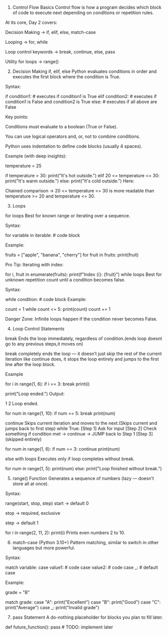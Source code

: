 1. Control Flow Basics
Control flow is how a program decides which block of code to execute next depending on conditions or repetition rules.

At its core, Day 2 covers:

Decision Making → if, elif, else, match-case

Looping → for, while

Loop control keywords → break, continue, else, pass

Utility for loops → range()

2. Decision Making
if, elif, else
Python evaluates conditions in order and executes the first block where the condition is True.

Syntax:


if condition1:
    # executes if condition1 is True
elif condition2:
    # executes if condition1 is False and condition2 is True
else:
    # executes if all above are False

Key points:

Conditions must evaluate to a boolean (True or False).

You can use logical operators and, or, not to combine conditions.

Python uses indentation to define code blocks (usually 4 spaces).

Example (with deep insights):


temperature = 25

if temperature > 30:
    print("It's hot outside.")
elif 20 <= temperature <= 30:
    print("It's warm outside.")
else:
    print("It's cold outside.")
Here:

Chained comparison → 20 <= temperature <= 30 is more readable than temperature >= 20 and temperature <= 30.

3. Loops


for loops
Best for known range or iterating over a sequence.

Syntax:


for variable in iterable:
    # code block

Example:


fruits = ["apple", "banana", "cherry"]
for fruit in fruits:
    print(fruit)


Pro Tip:
Iterating with index:


for i, fruit in enumerate(fruits):
    print(f"Index {i}: {fruit}")
while loops
Best for unknown repetition count until a condition becomes false.

Syntax:

while condition:
    # code block
Example:


count = 1
while count <= 5:
    print(count)
    count += 1

Danger Zone: Infinite loops happen if the condition never becomes False.

4. Loop Control Statements

break
Ends the loop immediately, regardless of condition.(ends loop doesnt go to any previous steps,it moves on)

break completely ends the loop — it doesn’t just skip the rest of the current iteration like continue does, it stops the loop entirely and jumps to the first line after the loop block.

Example

for i in range(1, 6):
    if i == 3:
        break
    print(i)

print("Loop ended.")
Output:

1
2
Loop ended.


for num in range(1, 10):
    if num == 5:
        break
    print(num)

continue
Skips current iteration and moves to the next.(Skips current and jumps back to first step)
while True:
    [Step 1] Ask for input
    [Step 2] Check something
        if condition met → continue → JUMP back to Step 1
    [Step 3] (skipped entirely)



for num in range(1, 6):
    if num == 3:
        continue
    print(num)

else with loops
Executes only if loop completes without break.


for num in range(1, 5):
    print(num)
else:
    print("Loop finished without break.")


5. range() Function
Generates a sequence of numbers (lazy — doesn’t store all at once).

Syntax:


range(start, stop, step)
start → default 0

stop → required, exclusive

step → default 1


for i in range(2, 11, 2):
    print(i)
Prints even numbers 2 to 10.

6. match-case (Python 3.10+)
Pattern matching, similar to switch in other languages but more powerful.

Syntax:


match variable:
    case value1:
        # code
    case value2:
        # code
    case _:
        # default case

Example:


grade = "B"

match grade:
    case "A":
        print("Excellent")
    case "B":
        print("Good")
    case "C":
        print("Average")
    case _:
        print("Invalid grade")

7. pass Statement
A do-nothing placeholder for blocks you plan to fill later.


def future_function():
    pass  # TODO: implement later